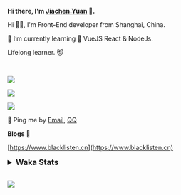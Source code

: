 <!-- <img align="right" src="https://github-readme-stats.vercel.app/api/top-langs/?username=blacklisten&layout=compact" /> -->

**Hi there, I'm [Jiachen.Yuan](https://www.blacklisten.cn) 👋.**

Hi 🙋‍♂️, I'm Front-End developer from Shanghai, China.

🌱 I’m currently learning 🥀 VueJS  React & NodeJs.

Lifelong learner. 😻

<br />

<img src="https://github-readme-stats.vercel.app/api/top-langs/?username=aaditkamat&layout=compact" /><br />

<img src="https://github-readme-stats.vercel.app/api?username=blacklisten&count_private=true&show_icons=true" /><br />

<img src="https://github-readme-stats.vercel.app/api/wakatime?username=blacklisten&layout=compact" /><br />



💬 Ping me by [Email](mailto:black_listen@163.com), [QQ](http://wpa.qq.com/msgrd?v=3&uin=756319278&site=%E5%9C%A8%E7%BA%BF%E5%AE%A2%E6%9C%8D&menu=yes)

<!-- I am Into , 🙏 -->

<!-- Javascript, Web Development, H5, MicroProgram, NodeJs, Electron... 😼 -->

<!--[![Top Langs](https://github-readme-stats.vercel.app/api/top-langs/?username=blacklisten&layout=compact)](https://github.com/anuraghazra/github-readme-stats)-->

<!--![ReadMe Card](https://github-readme-stats.vercel.app/api?username=blacklisten&show_icons=true&theme=radical)-->

**Blogs 🌱**

[https://www.blacklisten.cn](https://www.blacklisten.cn)

<details>
 <summary style="font-size:1.25em"><strong>Waka Stats </strong></summary><br>
<!--START_SECTION:waka-->
![Profile Views](http://img.shields.io/badge/Profile%20Views-1-blue)

**🐱 My GitHub Data** 

> 🏆 64 Contributions in the Year 2021
 > 
> 📦 257.5 kB Used in GitHub's Storage 
 > 
> 💼 Opted to Hire
 > 
> 📜 48 Public Repositories 
 > 
> 🔑 4 Private Repositories  
 > 
**I'm an Early 🐤** 

```text
🌞 Morning    18 commits     █░░░░░░░░░░░░░░░░░░░░░░░░   7.44% 
🌆 Daytime    156 commits    ████████████████░░░░░░░░░   64.46% 
🌃 Evening    67 commits     ███████░░░░░░░░░░░░░░░░░░   27.69% 
🌙 Night      1 commits      ░░░░░░░░░░░░░░░░░░░░░░░░░   0.41%

```
📅 **I'm Most Productive on Monday** 

```text
Monday       62 commits     ██████░░░░░░░░░░░░░░░░░░░   25.62% 
Tuesday      36 commits     ███░░░░░░░░░░░░░░░░░░░░░░   14.88% 
Wednesday    46 commits     ████░░░░░░░░░░░░░░░░░░░░░   19.01% 
Thursday     56 commits     █████░░░░░░░░░░░░░░░░░░░░   23.14% 
Friday       34 commits     ███░░░░░░░░░░░░░░░░░░░░░░   14.05% 
Saturday     5 commits      ░░░░░░░░░░░░░░░░░░░░░░░░░   2.07% 
Sunday       3 commits      ░░░░░░░░░░░░░░░░░░░░░░░░░   1.24%

```


📊 **This Week I Spent My Time On** 

```text
⌚︎ Time Zone: Asia/Shanghai

💬 Programming Languages: 
JavaScript               3 hrs 7 mins        █████████░░░░░░░░░░░░░░░░   37.78% 
JSON                     1 hr 21 mins        ████░░░░░░░░░░░░░░░░░░░░░   16.41% 
HTML                     1 hr 9 mins         ███░░░░░░░░░░░░░░░░░░░░░░   13.99% 
Vue.js                   1 hr 7 mins         ███░░░░░░░░░░░░░░░░░░░░░░   13.69% 
TypeScript               38 mins             ██░░░░░░░░░░░░░░░░░░░░░░░   7.85%

🔥 Editors: 
VS Code                  8 hrs 16 mins       █████████████████████████   100.0%

🐱‍💻 Projects: 
learning                 2 hrs 29 mins       ███████░░░░░░░░░░░░░░░░░░   30.13% 
leetcode-learning        1 hr 51 mins        █████░░░░░░░░░░░░░░░░░░░░   22.52% 
business-ui              54 mins             ██░░░░░░░░░░░░░░░░░░░░░░░   11.04% 
nblogs                   54 mins             ██░░░░░░░░░░░░░░░░░░░░░░░   11.03% 
keepalive                54 mins             ██░░░░░░░░░░░░░░░░░░░░░░░   11.01%

💻 Operating System: 
Mac                      8 hrs 16 mins       █████████████████████████   100.0%

```

**I Mostly Code in JavaScript** 

```text
JavaScript               18 repos            ███████████░░░░░░░░░░░░░░   43.9% 
Vue                      11 repos            ██████░░░░░░░░░░░░░░░░░░░   26.83% 
TypeScript               5 repos             ███░░░░░░░░░░░░░░░░░░░░░░   12.2% 
HTML                     4 repos             ██░░░░░░░░░░░░░░░░░░░░░░░   9.76% 
CSS                      1 repo              ░░░░░░░░░░░░░░░░░░░░░░░░░   2.44%

```


**Timeline**

![Chart not found](https://raw.githubusercontent.com/blacklisten/blacklisten/master/charts/bar_graph.png) 


 Last Updated on 23/09/2021
<!--END_SECTION:waka-->
</details>

<br />

<!--
**blacklisten/blacklisten** is a ✨ _special_ ✨ repository because its `README.md` (this file) appears on your GitHub profile.

Here are some ideas to get you started:

- 🔭 I’m currently working on ...
- 🌱 I’m currently learning ...
- 👯 I’m looking to collaborate on ...
- 🤔 I’m looking for help with ...
- 💬 Ask me about ...
- 📫 How to reach me: ...
- 😄 Pronouns: ...
- ⚡ Fun fact: ...
-->

![](http://profile-counter.glitch.me/blacklisten/count.svg)
